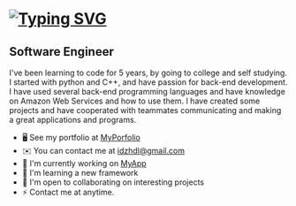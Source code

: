 [![Typing SVG](https://readme-typing-svg.demolab.com?font=Fira+Code&pause=1000&color=741280&random=false&width=435&lines=sorrow)](https://git.io/typing-svg)
==============================================================================================================================

Software Engineer
-----------------

I've been learning to code for 5 years, by going to college and self studying. I started with python and C++, and have passion for back-end development. I have used several back-end programming languages and have knowledge on Amazon Web Services and how to use them. I have created some projects and have cooperated with teammates communicating and making a great applications and programs.

* 🖥️  See my portfolio at [MyPorfolio](http://qldo.github.io)
* ✉️  You can contact me at [idzhdl@gmail.com](mailto:idzhdl@gmail.com)
* 🚀  I'm currently working on [MyApp](http://myapp.com)
* 🧠  I'm learning a new framework
* 🤝  I'm open to collaborating on interesting projects
* ⚡  Contact me at anytime.
